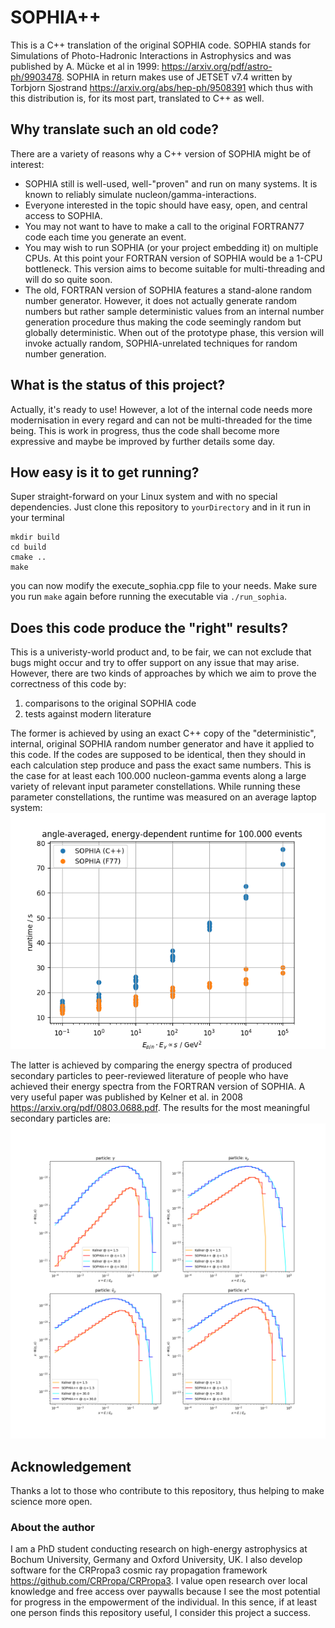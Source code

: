 # SOPHIA++

This is a C++ translation of the original SOPHIA code. SOPHIA stands for Simulations of Photo-Hadronic Interactions in Astrophysics and was published by A. Mücke et al in 1999: https://arxiv.org/pdf/astro-ph/9903478. SOPHIA in return makes use of JETSET v7.4 written by Torbjorn Sjostrand https://arxiv.org/abs/hep-ph/9508391 which thus with this distribution is, for its most part, translated to C++ as well.

## Why translate such an old code?
There are a variety of reasons why a C++ version of SOPHIA might be of interest:
* SOPHIA still is well-used, well-"proven" and run on many systems. It is known to reliably simulate nucleon/gamma-interactions.
* Everyone interested in the topic should have easy, open, and central access to SOPHIA.
* You may not want to have to make a call to the original FORTRAN77 code each time you generate an event.
* You may wish to run SOPHIA (or your project embedding it) on multiple CPUs. At this point your FORTRAN version of SOPHIA would be a 1-CPU bottleneck. This version aims to become suitable for multi-threading and will do so quite soon.
* The old, FORTRAN version of SOPHIA features a stand-alone random number generator. However, it does not actually generate random numbers but rather sample deterministic values from an internal number generation procedure thus making the code seemingly random but globally deterministic. When out of the prototype phase, this version will invoke actually random, SOPHIA-unrelated techniques for random number generation.

## What is the status of this project?
Actually, it's ready to use! However, a lot of the internal code needs more modernisation in every regard and can not be multi-threaded for the time being. This is work in progress, thus the code shall become more expressive and maybe be improved by further details some day.

## How easy is it to get running?
Super straight-forward on your Linux system and with no special dependencies. Just clone this repository to ```yourDirectory``` and in it run in your terminal
```
mkdir build
cd build
cmake ..
make
```
you can now modify the execute_sophia.cpp file to your needs. Make sure you run ```make``` again before running the executable via ```./run_sophia```.

## Does this code produce the "right" results?
This is a univeristy-world product and, to be fair, we can not exclude that bugs might occur and try to offer support on any issue that may arise. However, there are two kinds of approaches by which we aim to prove the correctness of this code by:
1) comparisons to the original SOPHIA code
2) tests against modern literature

The former is achieved by using an exact C++ copy of the "deterministic", internal, original SOPHIA random number generator and have it applied to this code. If the codes are supposed to be identical, then they should in each calculation step produce and pass the exact same numbers. This is the case for at least each 100.000 nucleon-gamma events along a large variety of relevant input parameter constellations. While running these parameter constellations, the runtime was measured on an average laptop system:
![SOPHIA runtime performance](https://github.com/CRPropa/sophia_next/blob/master/test/SOPHIA_performance.png)

The latter is achieved by comparing the energy spectra of produced secondary particles to peer-reviewed literature of people who have achieved their energy spectra from the FORTRAN version of SOPHIA. A very useful paper was published by Kelner et al. in 2008 https://arxiv.org/pdf/0803.0688.pdf. The results for the most meaningful secondary particles are:
![SOPHIA_secondarySpectra](https://github.com/CRPropa/sophia_next/blob/master/test/SOPHIA%2B%2B_spectra.png)

## Acknowledgement
Thanks a lot to those who contribute to this repository, thus helping to make science more open.

### About the author
I am a PhD student conducting research on high-energy astrophysics at Bochum University, Germany and Oxford University, UK. I also develop software for the CRPropa3 cosmic ray propagation framework https://github.com/CRPropa/CRPropa3. I value open research over local knowledge and free access over paywalls because I see the most potential for progress in the empowerment of the individual. In this sence, if at least one person finds this repository useful, I consider this project a success.
